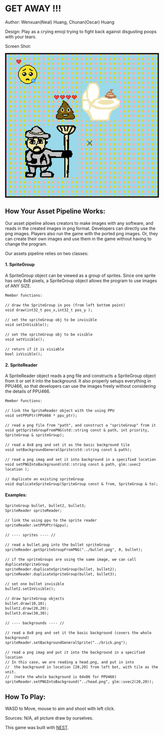 # GET AWAY !!!

Author: Wenxuan(Neal) Huang, Chunan(Oscar) Huang

Design: Play as a crying emoji trying to fight back against disgusting poops with your tears. 

Screen Shot:

![Screen Shot](screenshot.png)

## How Your Asset Pipeline Works:

Our asset pipeline allows creators to make images with any software, and reads in the created images in png format. 
Developers can directly use the png images. 
Players also run the game with the ported png images. Or, they can create their own images and use them in the game without having to change the program. 

Our assets pipeline relies on two classes:

#### 1. SpriteGroup

A SpriteGroup object can be viewed as a group of sprites. Since one sprite has only 8x8 pixels, a SpriteGroup object allows the program to use images of ANY SIZE.

    Member functions: 

    // draw the SpriteGroup in pos (from left bottom point)
    void draw(int32_t pos_x,int32_t pos_y ); 
    
    // set the spriteGroup obj to be invisible
    void setInVisible(); 
    
    // set the spriteGroup obj to be visible
    void setVisible();   
    
    // return if it is visiable
    bool isVisible();

#### 2. SpriteReader

A SpriteReader object reads a png file and constructs a SpriteGroup object from it or set it into the background. It also properly setups everything in PPU466, so that developers can use the images freely without considering the details of PPU466.

    Member functions: 
    
    // link the SpriteReader object with the using PPU
    void setPPUPtr(PPU466 * ppu_ptr);
    
    // read a png file from "path", and construct a "spriteGroup" from it
    void getSpriteGroupFromPNG(std::string const & path, int priority, SpriteGroup & spriteGroup);
    
    // read a 8x8 png and set it as the basic background tile
    void setBackgroundGeneralSprite(std::string const & path);
    
    // read a png imag and set it into background in a specified location
    void setPNGIntoBackground(std::string const & path, glm::uvec2 location );
    
    // duplicate an existing spriteGroup
    void duplicateSpriteGroup(SpriteGroup const & from, SpriteGroup & to);

#### Examples:

    SpriteGroup bullet, bullet2, bullet3;
    SpriteReader spriteReader;

    // link the using ppu to the sprite reader
	spriteReader.setPPUPtr(&ppu);

	// ---- sprites ---- //
	
	// read a bullet.png into the bullet spriteGroup
	spriteReader.getSpriteGroupFromPNG("../bullet.png", 0, bullet);
	
    // if the spriteGroups are using the same image, we can call duplicateSpriteGroup 
	spriteReader.duplicateSpriteGroup(bullet, bullet2);
	spriteReader.duplicateSpriteGroup(bullet, bullet3);

    // set one bullet invisible
    bullet2.setInVisible();

    // draw SpriteGroup objects
    bullet.draw(10,10);
	bullet2.draw(20,20);
	bullet3.draw(30,30);

	// ---- backgrounds ---- //
	
    // read a 8x8 png and set it the basic background (covers the whole background)
	spriteReader.setBackgroundGeneralSprite("../brick.png");

	// read a png imag and put it into the background in a specified location
	// In this case, we are reading a head.png, and put in into
	//  the background in location [20,20] from left bot, with tile as the unit. 
	//  (note the whole background is 64x06 for PPU466)
	spriteReader.setPNGIntoBackground("../head.png", glm::uvec2(20,20));


## How To Play:

WASD to Move, mouse to aim and shoot with left click.

Sources: N/A, all picture draw by ourselves.

This game was built with [NEST](NEST.md).

